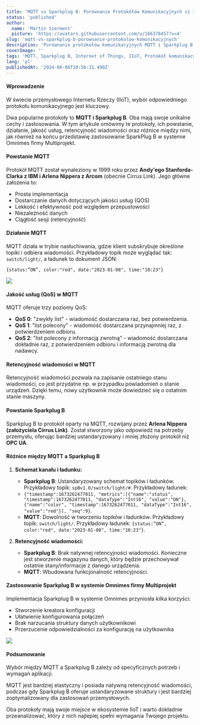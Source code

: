 ```yaml
---
title: 'MQTT vs Sparkplug B: Porównanie Protokółów Komunikacyjnych cz I'
status: 'published'
author:
  name: 'Martin Szerment'
  picture: 'https://avatars.githubusercontent.com/u/166378457?v=4'
slug: 'mqtt-vs-sparkplug-b-porownanie-protokolow-komunikacyjnych'
description: 'Porównanie protokołów komunikacyjnych MQTT i Sparkplug B w kontekście przemysłowego Internetu Rzeczy (IIoT). Dowiedz się o ich zaletach, różnicach, jakości usług (QoS) oraz retencyjności wiadomości. Odkryj, który protokół lepiej spełnia wymagania Twojego projektu IoT.'
coverImage: ''
tags: 'MQTT, Sparkplug B, Internet of Things, IIoT, Protokół komunikacyjny, Jakość usług, QoS, Retencyjność wiadomości, Przemysłowy Internet Rzeczy, Protokół MQTT, Protokół Sparkplug, Komunikacja IoT, Omnimes, Przemysł 4.0, Standardy komunikacyjne'
lang: 'pl'
publishedAt: '2024-06-06T10:56:31.490Z'
---
```


#### **Wprowadzenie**

W świecie przemysłowego Internetu Rzeczy (IIoT), wybór odpowiedniego protokołu komunikacyjnego jest kluczowy.

Dwa popularne protokoły to **MQTT i Sparkplug B**. Oba mają swoje unikalne cechy i zastosowania. W tym artykule omówimy te protokoły, ich powstanie, działanie, jakość usług, retencyjność wiadomości oraz różnice między nimi, jak również na końcu przedstawię zastosowanie SparkPlug B w systemie Omnimes firmy Multiprojekt.

#### **Powstanie MQTT**

Protokół MQTT został wynaleziony w 1999 roku przez **Andy'ego Stanforda-Clarka z IBM i Arlena Nippera z Arcom** (obecnie Cirrus Link). Jego główne założenia to:

- Prosta implementacja
- Dostarczanie danych dotyczących jakości usług (QOS)
- Lekkość i efektywność pod względem przepustowości
- Niezależność danych
- Ciągłość sesji (retencyjność)

#### **Działanie MQTT**

MQTT działa w trybie nasłuchiwania, gdzie klient subskrybuje określone topiki i odbiera wiadomości. Przykładowy topik może wyglądać tak: `switch/light/`, a ładunek to dokument JSON:

`{status:”ON”, color:"red", date:"2023-01-08", time:"10:23"}`

![](/images/image-Y0Nj.png)

#### **Jakość usług (QoS) w MQTT**

MQTT oferuje trzy poziomy QoS:

- **QoS 0**: "zwykły list" - wiadomość dostarczana raz, bez potwierdzenia.
- **QoS 1**: "list polecony" - wiadomość dostarczana przynajmniej raz, z potwierdzeniem odbioru.
- **QoS 2**: "list polecony z informacją zwrotną" - wiadomość dostarczana dokładnie raz, z potwierdzeniem odbioru i informacją zwrotną dla nadawcy.

#### **Retencyjność wiadomości w MQTT**

Retencyjność wiadomości pozwala na zapisanie ostatniego stanu wiadomości, co jest przydatne np. w przypadku powiadomień o stanie urządzeń. Dzięki temu, nowy użytkownik może dowiedzieć się o ostatnim stanie maszyny.

#### **Powstanie Sparkplug B**

Sparkplug B to protokół oparty na MQTT, rozwijany przez **Arlena Nippera (założyciela Cirrus Link)**. Został stworzony jako odpowiedź na potrzeby przemysłu, oferując bardziej ustandaryzowany i mniej złożony protokół niż **OPC UA**.

#### **Różnice między MQTT a Sparkplug B**

1. **Schemat kanału i ładunku:**

   - **Sparkplug B**: Ustandaryzowany schemat topików i ładunków. Przykładowy topik: `spBv1.0/switch/light/#`. Przykładowy ładunek:
   - `{"timestamp":1673262477011, "metrics":[{"name":"status", "timestamp":1673262477011, "dataType":"Int16", "value":"ON"}, {"name":"color", "timestamp":1673262477011, "dataType":"Int16", "value":"red"}], "seq":9}`.
   - **MQTT**: Dowolność w tworzeniu topików i ładunków. Przykładowy topik: `switch/light/`. Przykładowy ładunek: `{status:”ON”, color:"red", date:"2023-01-08", time:"10:23"}`.

2. **Retencyjność wiadomości:**

   - **Sparkplug B**: Brak natywnej retencyjności wiadomości. Konieczne jest stworzenie magazynu danych, który będzie przechowywał ostatnie stany/informacje z danego urządzenia.
   - **MQTT**: Wbudowana funkcjonalność retencyjności.

#### **Zastosowanie Sparkplug B w systemie Omnimes firmy Multiprojekt**

Implementacja Sparkplug B w systemie Omnimes przyniosła kilka korzyści:

- Stworzenie kreatora konfiguracji
- Ułatwienie konfigurowania połączeń
- Brak narzucania struktury danych użytkownikowi
- Przerzucenie odpowiedzialności za konfigurację na użytkownika

![](/images/image-UyOT.png)

#### **Podsumowanie**

Wybór między MQTT a Sparkplug B zależy od specyficznych potrzeb i wymagań aplikacji.

MQTT jest bardziej elastyczny i posiada natywną retencyjność wiadomości, podczas gdy Sparkplug B oferuje ustandaryzowane struktury i jest bardziej zoptymalizowany dla zastosowań przemysłowych.

Oba protokoły mają swoje miejsce w ekosystemie IIoT i warto dokładnie przeanalizować, który z nich najlepiej spełni wymagania Twojego projektu.
